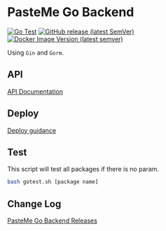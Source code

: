 # PasteMe Go Backend

[![Go Test](https://github.com/PasteUs/PasteMeGoBackend/actions/workflows/test.yml/badge.svg)](https://github.com/PasteUs/PasteMeGoBackend/actions/workflows/test.yml)
[![GitHub release (latest SemVer)](https://img.shields.io/github/v/release/PasteUs/PasteMeGoBackend?label=latest&sort=semver)](https://github.com/PasteUs/PasteMeGoBackend/releases)
[![Docker Image Version (latest semver)](https://img.shields.io/docker/v/pasteme/go-backend?label=docker%20hub&sort=semver)](https://hub.docker.com/repository/docker/pasteme/go-backend)

Using `Gin` and `Gorm`.

## API

[API Documentation](https://docs.pasteme.cn/#/developer/api)

## Deploy

[Deploy guidance](https://docs.pasteme.cn/#/deploy/docker)

## Test

This script will test all packages if there is no param.

```bash
bash gotest.sh [package name]
```

## Change Log

[PasteMe Go Backend Releases](https://github.com/PasteUs/PasteMeGoBackend/releases)

